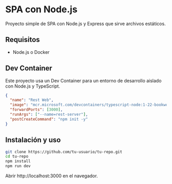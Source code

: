 # SPA con Node.js

Proyecto simple de SPA con Node.js y Express que sirve archivos estáticos.

## Requisitos

- Node.js o Docker

## Dev Container

Este proyecto usa un Dev Container para un entorno de desarrollo aislado con Node.js y TypeScript.

```json
{
  "name": "Rest Web",
  "image": "mcr.microsoft.com/devcontainers/typescript-node:1-22-bookworm",
  "forwardPorts": [3000],
  "runArgs": ["--name=rest-server"],
  "postCreateCommand": "npm init -y"
}
```

## Instalación y uso

```bash
git clone https://github.com/tu-usuario/tu-repo.git
cd tu-repo
npm install
npm run dev
```
Abrir http://localhost:3000 en el navegador.